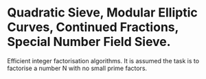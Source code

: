 # Quadratic Sieve, Modular Elliptic Curves, Continued Fractions, Special Number Field Sieve.
Efficient integer factorisation algorithms. It is assumed the task is to factorise a number N with no small prime factors.

